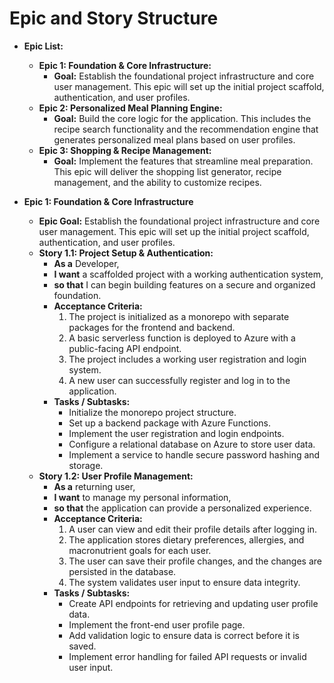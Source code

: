 # Epic and Story Structure

* **Epic List:**
    * **Epic 1: Foundation & Core Infrastructure:**
        * **Goal:** Establish the foundational project infrastructure and core user management. This epic will set up the initial project scaffold, authentication, and user profiles.
    * **Epic 2: Personalized Meal Planning Engine:**
        * **Goal:** Build the core logic for the application. This includes the recipe search functionality and the recommendation engine that generates personalized meal plans based on user profiles.
    * **Epic 3: Shopping & Recipe Management:**
        * **Goal:** Implement the features that streamline meal preparation. This epic will deliver the shopping list generator, recipe management, and the ability to customize recipes.

* **Epic 1: Foundation & Core Infrastructure**
    * **Epic Goal:** Establish the foundational project infrastructure and core user management. This epic will set up the initial project scaffold, authentication, and user profiles.
    * **Story 1.1: Project Setup & Authentication:**
        * **As a** Developer,
        * **I want** a scaffolded project with a working authentication system,
        * **so that** I can begin building features on a secure and organized foundation.
        * **Acceptance Criteria:**
            1. The project is initialized as a monorepo with separate packages for the frontend and backend.
            2. A basic serverless function is deployed to Azure with a public-facing API endpoint.
            3. The project includes a working user registration and login system.
            4. A new user can successfully register and log in to the application.
        * **Tasks / Subtasks:**
            * Initialize the monorepo project structure.
            * Set up a backend package with Azure Functions.
            * Implement the user registration and login endpoints.
            * Configure a relational database on Azure to store user data.
            * Implement a service to handle secure password hashing and storage.
    * **Story 1.2: User Profile Management:**
        * **As a** returning user,
        * **I want** to manage my personal information,
        * **so that** the application can provide a personalized experience.
        * **Acceptance Criteria:**
            1. A user can view and edit their profile details after logging in.
            2. The application stores dietary preferences, allergies, and macronutrient goals for each user.
            3. The user can save their profile changes, and the changes are persisted in the database.
            4. The system validates user input to ensure data integrity.
        * **Tasks / Subtasks:**
            * Create API endpoints for retrieving and updating user profile data.
            * Implement the front-end user profile page.
            * Add validation logic to ensure data is correct before it is saved.
            * Implement error handling for failed API requests or invalid user input.
